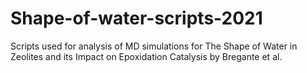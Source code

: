 # Shape-of-water-scripts-2021
Scripts used for analysis of MD simulations for The Shape of Water in Zeolites and its Impact on Epoxidation Catalysis by Bregante et al.
